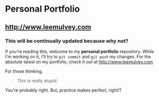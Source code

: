 # Personal Portfolio
## http://www.leemulvey.com
### This will be continually updated because why not?

If you're reading this, welcome to my **personal portfolio** repository.
While I'm working on it, I'll try to `git commit` and `git push` my changes. 
For the absolute latest on my portfolio, check it out at http://www.leemulvey.com

For those thinking,
>This is really stupid.

You're probably right. But, practice makes perfect, right!?